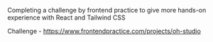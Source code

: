 Completing a challenge by frontend practice to give more hands-on experience with React and Tailwind CSS

Challenge - https://www.frontendpractice.com/projects/oh-studio
